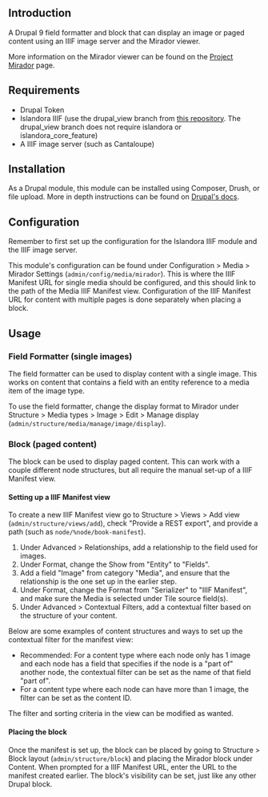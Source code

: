 ## Introduction
A Drupal 9 field formatter and block that can display an image or paged content
using an IIIF image server and the Mirador viewer.

More information on the Mirador viewer can be found on the [Project Mirador](https://projectmirador.org/) page.

## Requirements
- Drupal Token
- Islandora IIIF (use the drupal_view branch from [this repository](https://github.com/digitalutsc/iiif_view_manifest/tree/drupal_view). The drupal_view branch does not require islandora or islandora_core_feature)
- A IIIF image server (such as Cantaloupe)

## Installation
As a Drupal module, this module can be installed using Composer, Drush, or file upload. More in depth instructions can be found on [Drupal's docs](https://www.drupal.org/docs/extending-drupal/installing-modules).

## Configuration
Remember to first set up the configuration for the Islandora IIIF module and
the IIIF image server.

This module's configuration can be found under Configuration > Media >
Mirador Settings (`admin/config/media/mirador`). This is where the IIIF
Manifest URL for single media should be configured, and this should link
to the path of the Media IIIF Manifest view. Configuration of the IIIF Manifest
URL for content with multiple pages is done separately when placing a block.

## Usage
### Field Formatter (single images)
The field formatter can be used to display content with a single image. This
works on content that contains a field with an entity reference to a media
item of the image type.

To use the field formatter, change the display format to Mirador under
Structure > Media types > Image > Edit > Manage display
(`admin/structure/media/manage/image/display`).

### Block (paged content)
The block can be used to display paged content. This can work with a couple
different node structures, but all require the manual set-up of a IIIF Manifest
view.

#### Setting up a IIIF Manifest view
To create a new IIIF Manifest view go to Structure > Views > Add view
(`admin/structure/views/add`), check "Provide a REST export", and provide
a path (such as `node/%node/book-manifest`).

1. Under Advanced > Relationships, add a relationship to the field used for
images.
2. Under Format, change the Show from "Entity" to "Fields".
3. Add a field "Image" from category "Media", and ensure that the relationship
is the one set up in the earlier step.
4. Under Format, change the Format from "Serializer" to "IIIF Manifest", and
make sure the Media is selected under Tile source field(s).
5. Under Advanced > Contextual Filters, add a contextual filter based on the
structure of your content.

Below are some examples of content structures and ways to set up the contextual
filter for the manifest view:

- Recommended: For a content type where each node only has 1 image and each
node has a field that specifies if the node is a "part of" another node, the
contextual filter can be set as the name of that field "part of".
- For a content type where each node can have more than 1 image, the filter
can be set as the content ID.

The filter and sorting criteria in the view can be modified as wanted.

#### Placing the block
Once the manifest is set up, the block can be placed by going to Structure >
Block layout (`admin/structure/block`) and placing the Mirador block under
Content. When prompted for a IIIF Manifest URL, enter the URL to the manifest
created earlier. The block's visibility can be set, just like any other Drupal
block.
